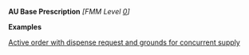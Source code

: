 **AU Base Prescription** *[FMM Level [0](http://build.fhir.org/versions.html#maturity)]*

**Examples**

[Active order with dispense request and grounds for concurrent supply](MedicationRequest-medicationrequest-example1.html)

